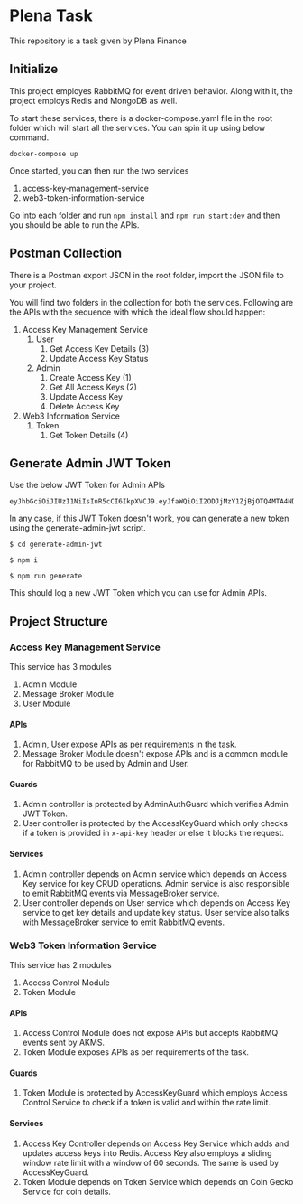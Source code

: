 # Plena Task

This repository is a task given by Plena Finance

## Initialize

This project employes RabbitMQ for event driven behavior. Along with it, the project employs Redis and MongoDB as well.

To start these services, there is a docker-compose.yaml file in the root folder which will start all the services. You can spin it up using below command.
```
docker-compose up
```

Once started, you can then run the two services
1. access-key-management-service
2. web3-token-information-service

Go into each folder and run ``npm install`` and ``npm run start:dev`` and then you should be able to run the APIs.

## Postman Collection

There is a Postman export JSON in the root folder, import the JSON file to your project. 

You will find two folders in the collection for both the services. Following are the APIs with the sequence with which the ideal flow should happen:
1. Access Key Management Service
    1. User
        1. Get Access Key Details (3)
        2. Update Access Key Status
    2. Admin
        1. Create Access Key (1)
        2. Get All Access Keys (2)
        3. Update Access Key
        4. Delete Access Key
2. Web3 Information Service
    1. Token
        1. Get Token Details (4)

## Generate Admin JWT Token

Use the below JWT Token for Admin APIs
```
eyJhbGciOiJIUzI1NiIsInR5cCI6IkpXVCJ9.eyJfaWQiOiI2ODJjMzY1ZjBjOTQ4MTA4NDBmZTk1ZGEiLCJpYXQiOjE3NDc3MzI3MTAsImV4cCI6MTc3OTI5MDMxMH0.97Vdfxit_uAp1o4lbqq6xIactKgy8v0RM88kequWheM
```
In any case, if this JWT Token doesn't work, you can generate a new token using the generate-admin-jwt script.
```
$ cd generate-admin-jwt

$ npm i

$ npm run generate
```
This should log a new JWT Token which you can use for Admin APIs.

## Project Structure
### Access Key Management Service
This service has 3 modules
1. Admin Module
2. Message Broker Module
3. User Module

#### APIs
1. Admin, User expose APIs as per requirements in the task.
2. Message Broker Module doesn't expose APIs and is a common module for RabbitMQ to be used by Admin and User. 

#### Guards
1. Admin controller is protected by AdminAuthGuard which verifies Admin JWT Token. 
2. User controller is protected by the AccessKeyGuard which only checks if a token is provided in ``x-api-key`` header or else it blocks the request. 

#### Services
1. Admin controller depends on Admin service which depends on Access Key service for key CRUD operations. Admin service is also responsible to emit RabbitMQ events via MessageBroker service.
2. User controller depends on User service which depends on Access Key service to get key details and update key status. User service also talks with MessageBroker service to emit RabbitMQ events.

### Web3 Token Information Service
This service has 2 modules
1. Access Control Module
2. Token Module

#### APIs
1. Access Control Module does not expose APIs but accepts RabbitMQ events sent by AKMS.
2. Token Module exposes APIs as per requirements of the task.

#### Guards
1. Token Module is protected by AccessKeyGuard which employs Access Control Service to check if a token is valid and within the rate limit.

#### Services
1. Access Key Controller depends on Access Key Service which adds and updates access keys into Redis. Access Key also employs a sliding window rate limit with a window of 60 seconds. The same is used by AccessKeyGuard.
2. Token Module depends on Token Service which depends on Coin Gecko Service for coin details.